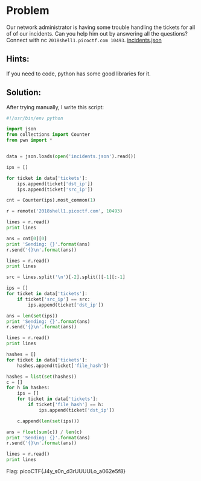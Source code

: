 # Problem
Our network administrator is having some trouble handling the tickets for all of of our incidents. Can you help him out by answering all the questions? Connect with nc ```2018shell1.picoctf.com 10493```. [incidents.json](https://2018shell1.picoctf.com/static/8eed8b873d59e897ae9dea0af40491f3/incidents.json)

## Hints:
If you need to code, python has some good libraries for it.

## Solution:

After trying manually, I write this script:
```python
#!/usr/bin/env python

import json
from collections import Counter
from pwn import *


data = json.loads(open('incidents.json').read())

ips = []

for ticket in data['tickets']:
	ips.append(ticket['dst_ip'])
	ips.append(ticket['src_ip'])

cnt = Counter(ips).most_common(1)

r = remote('2018shell1.picoctf.com', 10493)

lines = r.read()
print lines

ans = cnt[0][0]
print 'Sending: {}'.format(ans)
r.send('{}\n'.format(ans))

lines = r.read()
print lines

src = lines.split('\n')[-2].split()[-1][:-1]

ips = []
for ticket in data['tickets']:
	if ticket['src_ip'] == src:
		ips.append(ticket['dst_ip'])

ans = len(set(ips))
print 'Sending: {}'.format(ans)
r.send('{}\n'.format(ans))

lines = r.read()
print lines

hashes = []
for ticket in data['tickets']:
	hashes.append(ticket['file_hash'])

hashes = list(set(hashes))
c = []
for h in hashes:
	ips = []
	for ticket in data['tickets']:
		if ticket['file_hash'] == h:
			ips.append(ticket['dst_ip'])

	c.append(len(set(ips)))

ans = float(sum(c)) / len(c)
print 'Sending: {}'.format(ans)
r.send('{}\n'.format(ans))

lines = r.read()
print lines
```

Flag: picoCTF{J4y_s0n_d3rUUUULo_a062e5f8}
